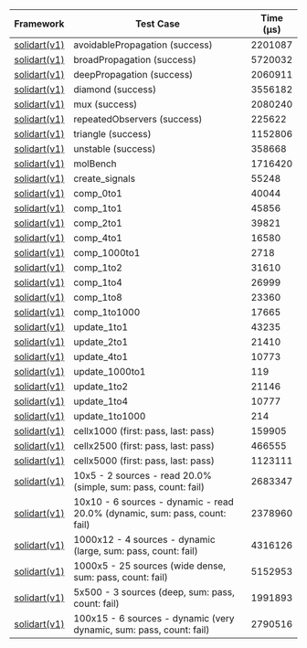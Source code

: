 | Framework | Test Case | Time (μs) |
| --- | --- | --- |
| [solidart(v1)](https://github.com/nank1ro/solidart) | avoidablePropagation (success) | 2201087 |
| [solidart(v1)](https://github.com/nank1ro/solidart) | broadPropagation (success) | 5720032 |
| [solidart(v1)](https://github.com/nank1ro/solidart) | deepPropagation (success) | 2060911 |
| [solidart(v1)](https://github.com/nank1ro/solidart) | diamond (success) | 3556182 |
| [solidart(v1)](https://github.com/nank1ro/solidart) | mux (success) | 2080240 |
| [solidart(v1)](https://github.com/nank1ro/solidart) | repeatedObservers (success) | 225622 |
| [solidart(v1)](https://github.com/nank1ro/solidart) | triangle (success) | 1152806 |
| [solidart(v1)](https://github.com/nank1ro/solidart) | unstable (success) | 358668 |
| [solidart(v1)](https://github.com/nank1ro/solidart) | molBench | 1716420 |
| [solidart(v1)](https://github.com/nank1ro/solidart) | create_signals | 55248 |
| [solidart(v1)](https://github.com/nank1ro/solidart) | comp_0to1 | 40044 |
| [solidart(v1)](https://github.com/nank1ro/solidart) | comp_1to1 | 45856 |
| [solidart(v1)](https://github.com/nank1ro/solidart) | comp_2to1 | 39821 |
| [solidart(v1)](https://github.com/nank1ro/solidart) | comp_4to1 | 16580 |
| [solidart(v1)](https://github.com/nank1ro/solidart) | comp_1000to1 | 2718 |
| [solidart(v1)](https://github.com/nank1ro/solidart) | comp_1to2 | 31610 |
| [solidart(v1)](https://github.com/nank1ro/solidart) | comp_1to4 | 26999 |
| [solidart(v1)](https://github.com/nank1ro/solidart) | comp_1to8 | 23360 |
| [solidart(v1)](https://github.com/nank1ro/solidart) | comp_1to1000 | 17665 |
| [solidart(v1)](https://github.com/nank1ro/solidart) | update_1to1 | 43235 |
| [solidart(v1)](https://github.com/nank1ro/solidart) | update_2to1 | 21410 |
| [solidart(v1)](https://github.com/nank1ro/solidart) | update_4to1 | 10773 |
| [solidart(v1)](https://github.com/nank1ro/solidart) | update_1000to1 | 119 |
| [solidart(v1)](https://github.com/nank1ro/solidart) | update_1to2 | 21146 |
| [solidart(v1)](https://github.com/nank1ro/solidart) | update_1to4 | 10777 |
| [solidart(v1)](https://github.com/nank1ro/solidart) | update_1to1000 | 214 |
| [solidart(v1)](https://github.com/nank1ro/solidart) | cellx1000 (first: pass, last: pass) | 159905 |
| [solidart(v1)](https://github.com/nank1ro/solidart) | cellx2500 (first: pass, last: pass) | 466555 |
| [solidart(v1)](https://github.com/nank1ro/solidart) | cellx5000 (first: pass, last: pass) | 1123111 |
| [solidart(v1)](https://github.com/nank1ro/solidart) | 10x5 - 2 sources - read 20.0% (simple, sum: pass, count: fail) | 2683347 |
| [solidart(v1)](https://github.com/nank1ro/solidart) | 10x10 - 6 sources - dynamic - read 20.0% (dynamic, sum: pass, count: fail) | 2378960 |
| [solidart(v1)](https://github.com/nank1ro/solidart) | 1000x12 - 4 sources - dynamic (large, sum: pass, count: fail) | 4316126 |
| [solidart(v1)](https://github.com/nank1ro/solidart) | 1000x5 - 25 sources (wide dense, sum: pass, count: fail) | 5152953 |
| [solidart(v1)](https://github.com/nank1ro/solidart) | 5x500 - 3 sources (deep, sum: pass, count: fail) | 1991893 |
| [solidart(v1)](https://github.com/nank1ro/solidart) | 100x15 - 6 sources - dynamic (very dynamic, sum: pass, count: fail) | 2790516 |
